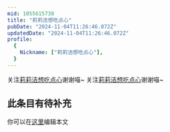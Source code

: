 ```yaml
---
mid: 1055615738
title: "莉莉洁想吃点心"
pubDate: "2024-11-04T11:26:46.072Z"
updatedDate: "2024-11-04T11:26:46.072Z"
profile:
  {
    Nickname: ["莉莉洁想吃点心"],
  }
---
```


关注[莉莉洁想吃点心](https://space.bilibili.com/1055615738)谢谢喵~ 关注[莉莉洁想吃点心](https://space.bilibili.com/1055615738)谢谢喵~

## 此条目有待补充
你可以在[这里](https://github.com/Yuhanawa/VTuber.ICU-Content/edit/master/v/莉莉洁想吃点心/index.md)编辑本文
